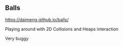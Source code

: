 ## Balls

https://daimeng.github.io/balls/

Playing around with 2D Collisions and Heaps interaction

Very buggy
